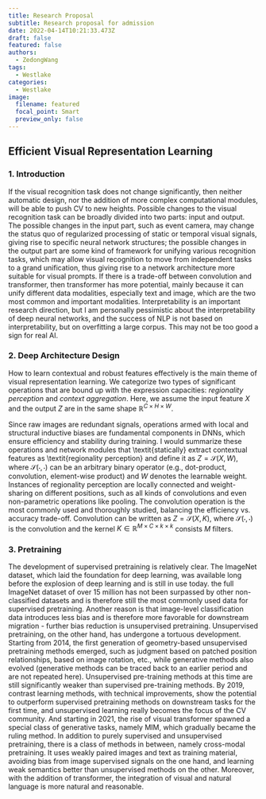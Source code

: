 ```yaml
---
title: Research Proposal
subtitle: Research proposal for admission
date: 2022-04-14T10:21:33.473Z
draft: false
featured: false
authors:
  - ZedongWang
tags:
  - Westlake
categories:
  - Westlake
image:
  filename: featured
  focal_point: Smart
  preview_only: false
---
```

## **E﻿fficient Visual Representation Learning**

### 1. I﻿ntroduction

If the visual recognition task does not change significantly, then neither automatic design, nor the addition of more complex computational modules, will be able to push CV to new heights. Possible changes to the visual recognition task can be broadly divided into two parts: input and output. The possible changes in the input part, such as event camera, may change the status quo of regularized processing of static or temporal visual signals, giving rise to specific neural network structures; the possible changes in the output part are some kind of framework for unifying various recognition tasks, which may allow visual recognition to move from independent tasks to a grand unification, thus giving rise to a network architecture more suitable for visual prompts. If there is a trade-off between convolution and transformer, then transformer has more potential, mainly because it can unify different data modalities, especially text and image, which are the two most common and important modalities. Interpretability is an important research direction, but I am personally pessimistic about the interpretability of deep neural networks, and the success of NLP is not based on interpretability, but on overfitting a large corpus. This may not be too good a sign for real AI.

### 2. **Deep Architecture Design**

How to learn contextual and robust features effectively is the main theme of visual representation learning. We categorize two types of significant operations that are bound up with the expression capacities: *regionality perception* and *context aggregation*. Here, we assume the input feature $X$ and the output $Z$ are in the same shape $\mathbb{R}^{C\times H\times W}$.

Since raw images are redundant signals, operations armed with local and structural inductive biases are fundamental components in DNNs, which ensure efficiency and stability during training. I would summarize these operations and network modules that \textit{statically} extract contextual features as \textit{regionality perception} and define it as $Z = \mathcal{S}(X, W)$, where $\mathcal{S}(\cdot,\cdot)$ can be an arbitrary binary operator (e.g., dot-product, convolution, element-wise product) and $W$ denotes the learnable weight.
Instances of regionality perception are locally connected and weight-sharing on different positions, such as all kinds of convolutions and even non-parametric operations like pooling. The convolution operation is the most commonly used and thoroughly studied, balancing the efficiency vs. accuracy trade-off. Convolution can be written as $Z = \mathcal{S}(X, K)$, where $\mathcal{S}(\cdot,\cdot)$ is the convolution and the kernel $K\in \mathbb{R}^{M\times C\times k\times k}$ consists $M$ filters.

### 3. **Pretraining**

The development of supervised pretraining is relatively clear. The ImageNet dataset, which laid the foundation for deep learning, was available long before the explosion of deep learning and is still in use today. the full ImageNet dataset of over 15 million has not been surpassed by other non-classified datasets and is therefore still the most commonly used data for supervised pretraining. Another reason is that image-level classification data introduces less bias and is therefore more favorable for downstream migration - further bias reduction is unsupervised pretraining. Unsupervised pretraining, on the other hand, has undergone a tortuous development. Starting from 2014, the first generation of geometry-based unsupervised pretraining methods emerged, such as judgment based on patched position relationships, based on image rotation, etc., while generative methods also evolved (generative methods can be traced back to an earlier period and are not repeated here). Unsupervised pre-training methods at this time are still significantly weaker than supervised pre-training methods. By 2019, contrast learning methods, with technical improvements, show the potential to outperform supervised pretraining methods on downstream tasks for the first time, and unsupervised learning really becomes the focus of the CV community. And starting in 2021, the rise of visual transformer spawned a special class of generative tasks, namely MIM, which gradually became the ruling method. In addition to purely supervised and unsupervised pretraining, there is a class of methods in between, namely cross-modal pretraining. It uses weakly paired images and text as training material, avoiding bias from image supervised signals on the one hand, and learning weak semantics better than unsupervised methods on the other. Moreover, with the addition of transformer, the integration of visual and natural language is more natural and reasonable.